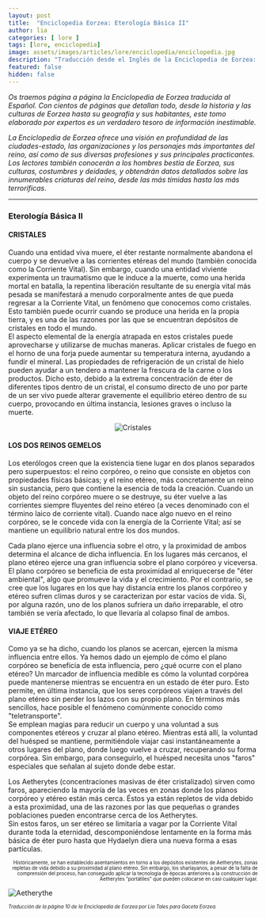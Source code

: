 ```yaml
---
layout: post
title:  "Enciclopedia Eorzea: Eterología Básica II"
author: lia
categories: [ lore ]
tags: [lore, enciclopedia]
image: assets/images/articles/lore/enciclopedia/enciclopedia.jpg
description: "Traducción desde el Inglés de la Enciclopedia de Eorzea: Eterología Básica II"
featured: false
hidden: false
---
```

*Os traemos página a página la Enciclopedia de Eorzea traducida al Español.
Con cientos de páginas que detallan todo, desde la historia y las culturas de Eorzea hasta su geografía y sus habitantes, este tomo elaborado por expertos es un verdadero tesoro de información inestimable.*

*La Enciclopedia de Eorzea ofrece una visión en profundidad de las ciudades-estado, las organizaciones y los personajes más importantes del reino, así como de sus diversas profesiones y sus principales practicantes. Los lectores también conocerán a los hombres bestia de Eorzea, sus culturas, costumbres y deidades, y obtendrán datos detallados sobre las innumerables criaturas del reino, desde las más tímidas hasta las más terroríficas*.

<hr/>

### Eterología Básica II

#### CRISTALES

Cuando una entidad viva muere, el éter restante normalmente abandona el cuerpo y se devuelve a las corrientes etéreas del mundo (también conocida como la Corriente Vital). Sin embargo, cuando una entidad viviente experimenta un traumatismo que le induce a la muerte, como una herida mortal en batalla, la repentina liberación resultante de su energía vital más pesada se manifestará a menudo corporalmente antes de que pueda regresar a la Corriente Vital, un fenómeno que conocemos como cristales. Esto también puede ocurrir cuando se produce una herida en la propia tierra, y es una de las razones por las que se encuentran depósitos de cristales en todo el mundo.<br/> 
El aspecto elemental de la energía atrapada en estos cristales puede aprovecharse y utilizarse de muchas maneras. Aplicar cristales de fuego en el horno de una forja puede aumentar su temperatura interna, ayudando a fundir el mineral. Las propiedades de refrigeración de un cristal de hielo pueden ayudar a un tendero a mantener la frescura de la carne o los productos. Dicho esto, debido a la extrema concentración de éter de diferentes tipos dentro de un cristal, el consumo directo de uno por parte de un ser vivo puede alterar gravemente el equilibrio etéreo dentro de su cuerpo, provocando en última instancia, lesiones graves o incluso la muerte.

<p align="center"><img src="{{ site.baseurl }}/assets/images/articles/lore/enciclopedia/02/cristales.png" alt="Cristales"/></p>

#### LOS DOS REINOS GEMELOS

Los eterólogos creen que la existencia tiene lugar en dos planos separados pero superpuestos: el reino corpóreo, o reino que consiste en objetos con propiedades físicas básicas; y el reino etéreo, más concretamente un reino sin sustancia, pero que contiene la esencia de toda la creación. Cuando un objeto del reino corpóreo muere o se destruye, su éter vuelve a las corrientes siempre fluyentes del reino etéreo (a veces denominado con el término laico de corriente vital). Cuando nace algo nuevo en el reino corpóreo, se le concede vida con la energía de la Corriente Vital; así se mantiene un equilibrio natural entre los dos mundos.

Cada plano ejerce una influencia sobre el otro, y la proximidad de ambos determina el alcance de dicha influencia. En los lugares más cercanos, el plano etéreo ejerce una gran influencia sobre el plano corpóreo y viceversa. El plano corpóreo se beneficia de esta proximidad al enriquecerse de "éter ambiental", algo que promueve la vida y el crecimiento. Por el contrario, se cree que los lugares en los que hay distancia entre los planos corpóreo y etéreo sufren climas duros y se caracterizan por estar vacíos de vida. Si, por alguna razón, uno de los planos sufriera un daño irreparable, el otro también se vería afectado, lo que llevaría al colapso final de ambos.

#### VIAJE ETÉREO
Como ya se ha dicho, cuando los planos se acercan, ejercen la misma influencia entre ellos. Ya hemos dado un ejemplo de cómo el plano corpóreo se beneficia de esta influencia, pero ¿qué ocurre con el plano etéreo? Un marcador de influencia medible es cómo la voluntad corpórea puede mantenerse mientras se encuentra en un estado de éter puro. Esto permite, en última instancia, que los seres corpóreos viajen a través del plano etéreo sin perder los lazos con su propio plano. En términos más sencillos, hace posible el fenómeno comúnmente conocido como "teletransporte".<br/>
Se emplean magias para reducir un cuerpo y una voluntad a sus componentes etéreos y cruzar al plano etéreo. Mientras está allí, la voluntad del huésped se mantiene, permitiéndole viajar casi instantáneamente a otros lugares del plano, donde luego vuelve a cruzar, recuperando su forma corpórea. Sin embargo, para conseguirlo, el huésped necesita unos "faros" especiales que señalan al sujeto donde debe estar. 

Los Aetherytes (concentraciones masivas de éter cristalizado) sirven como faros, apareciendo la mayoría de las veces en zonas donde los planos corpóreo y etéreo están más cerca. Éstos ya están repletos de vida debido a esta proximidad, una de las razones por las que pequeñas o grandes poblaciones pueden encontrarse cerca de los Aetherytes.<br/>
Sin estos faros, un ser etéreo se limitaría a vagar por la Corriente Vital durante toda la eternidad, descomponiéndose lentamente en la forma más básica de éter puro hasta que Hydaelyn diera una nueva forma a esas partículas.

<div class="container">
  <div class="row align-items-end">        
    <div class="col">
      <p align="right">
      <sub><sup>Históricamente, se han establecido asentamientos en torno a los depósitos existentes de Aetherytes, zonas repletas de vida debido a su proximidad al plano etéreo. Sin embargo, los sharlayanos, a pesar de la falta de comprensión del proceso, han conseguido aplicar la tecnología de épocas anteriores a la construcción de Aetherytes "portátiles" que pueden colocarse en casi cualquier lugar.</sup></sub></p>
    </div>
    <div class="col-xl">
      <img src="{{ site.baseurl }}/assets/images/articles/lore/enciclopedia/02/aetherythe.png" alt="Aetherythe"/>      
    </div>    
  </div>
</div>

<sub><sup>*Traducción de la página 10 de la Enciclopedia de Eorzea por Lia Tales para Gaceta Eorzea.*</sup>